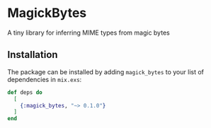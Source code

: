 # MagickBytes

A tiny library for inferring MIME types from magic bytes 

## Installation

The package can be installed
by adding `magick_bytes` to your list of dependencies in `mix.exs`:

```elixir
def deps do
  [
    {:magick_bytes, "~> 0.1.0"}
  ]
end
```


